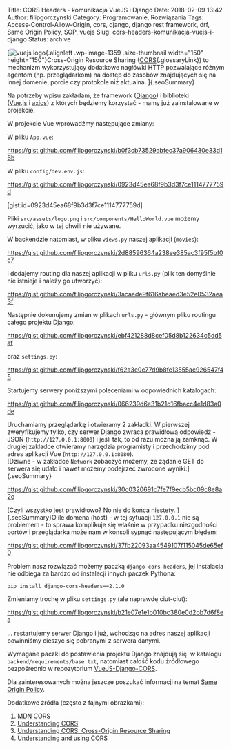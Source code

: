 Title: CORS Headers - komunikacja VueJS i Django
Date: 2018-02-09 13:42
Author: filipgorczynski
Category: Programowanie, Rozwiązania
Tags: Access-Control-Allow-Origin, cors, django, django rest framework, drf, Same Origin Policy, SOP, vuejs
Slug: cors-headers-komunikacja-vuejs-i-django
Status: archive

[![vuejs logo](https://filipgorczynski.files.wordpress.com/2017/11/vuejs_logo.png?w=150){.alignleft .wp-image-1359 .size-thumbnail width="150" height="150"}Cross-Origin Resource Sharing ([CORS](https://developer.mozilla.org/en-US/docs/Glossary/CORS "CORS: CORS (Cross-Origin Resource Sharing) is a system, consisting of transmitting HTTP headers, that determines whether to block or fulfill requests for restricted resources on a web page from another domain outside the domain from which the resource originated."){.glossaryLink}) to mechanizm wykorzystujący dodatkowe nagłówki HTTP pozwalające różnym agentom (np. przeglądarkom) na dostęp do zasobów znajdujących się na innej domenie, porcie czy protokole niż aktualna. ]{.seoSummary}

Na potrzeby wpisu zakładam, że framework ([Django](https://www.djangoproject.com/)) i biblioteki ([Vue.js](https://vuejs.org/) i [axios](https://github.com/axios/axios)) z których będziemy korzystać - mamy już zainstalowane w projekcie.

W projekcie Vue wprowadźmy następujące zmiany:

W pliku `App.vue`:

https://gist.github.com/filipgorczynski/b0f3cb73529abfec37a906430e33d16b

W pliku `config/dev.env.js`:

https://gist.github.com/filipgorczynski/0923d45ea68f9b3d3f7ce1114777759d

[gist:id=0923d45ea68f9b3d3f7ce1114777759d]

Pliki `src/assets/logo.png` i `src/components/HelloWorld.vue` możemy wyrzucić, jako w tej chwili nie używane.

W backendzie natomiast, w pliku `views.py` naszej aplikacji (`movies`):

https://gist.github.com/filipgorczynski/2d88596364a238ee385ac3f95f5bf0c7

i dodajemy routing dla naszej aplikacji w pliku `urls.py` (plik ten domyślnie nie istnieje i należy go utworzyć):

https://gist.github.com/filipgorczynski/3acaede9f616abeaed3e52e0532aea3f

Następnie dokunujemy zmian w plikach `urls.py` - głównym pliku routingu całego projektu Django:

https://gist.github.com/filipgorczynski/ebf421288d8cef05d8b122634c5dd5af

oraz `settings.py`:

https://gist.github.com/filipgorczynski/f62a3e0c77d9b8fe13555ac926547f45

Startujemy serwery poniższymi poleceniami w odpowiednich katalogach:

https://gist.github.com/filipgorczynski/066239d6e31b21d16fbacc4e1d83a0de

Uruchamiamy przeglądarkę i otwieramy 2 zakładki. W pierwszej zweryfikujemy tylko, czy serwer Django zwraca prawidłową odpowiedź - JSON (`http://127.0.0.1:8000`) i jeśli tak, to od razu można ją zamknąć. W drugiej zakładce otwieramy narzędzia programisty i przechodzimy pod adres aplikacji Vue (`http://127.0.0.1:8080`).  
[Dziwne - w zakładce `Network` zobaczyć możemy, że żądanie GET do serwera się udało i nawet możemy podejrzeć zwrócone wyniki:]{.seoSummary}

https://gist.github.com/filipgorczynski/30c0320691c7fe7f9ecb5bc09c8e8a2c

[Czyli wszystko jest prawidłowo? No nie do końca niestety. ]{.seoSummary}O ile domena (host) - w tej sytuacji `127.0.0.1` nie są problemem - to sprawa komplikuje się właśnie w przypadku niezgodności portów i przeglądarka może nam w konsoli sypnąć następującym błędem:

https://gist.github.com/filipgorczynski/37fb22093aa4549107f115045de65ef0

Problem nasz rozwiązać możemy paczką `django-cors-headers`, jej instalacja nie odbiega za bardzo od instalacji innych paczek Pythona:

`pip install django-cors-headers==2.1.0`

Zmieniamy trochę w pliku `settings.py` (ale naprawdę ciut-ciut):

https://gist.github.com/filipgorczynski/b21e07e1e1b010bc380e0d2bb7d6f8ea

... restartujemy serwer Django i już, wchodząc na adres naszej aplikacji powinniśmy cieszyć się pobranymi z serwera danymi.

Wymagane paczki do postawienia projektu Django znajdują się  w katalogu `backend/requirements/base.txt`, natomiast całość kodu źródłowego bezpośrednio w repozytorium [VueJS-Django-CORS](https://github.com/filipgorczynski/vuejs-django-cors).

Dla zainteresowanych można jeszcze poszukać informacji na temat [Same Origin Policy](https://en.wikipedia.org/wiki/Same-origin_policy).

Dodatkowe źródła (często z fajnymi obrazkami):

1.  [MDN CORS](https://developer.mozilla.org/en-US/docs/Web/HTTP/CORS)
2.  [Understanding CORS](https://medium.com/@baphemot/understanding-cors-18ad6b478e2b)
3.  [Understanding CORS: Cross-Origin Resource Sharing](https://blog.jscrambler.com/understanding-cors-cross-origin-resource-sharing/)
4.  [Understanding and using CORS](https://templth.wordpress.com/2014/11/12/understanding-and-using-cors/)

 

